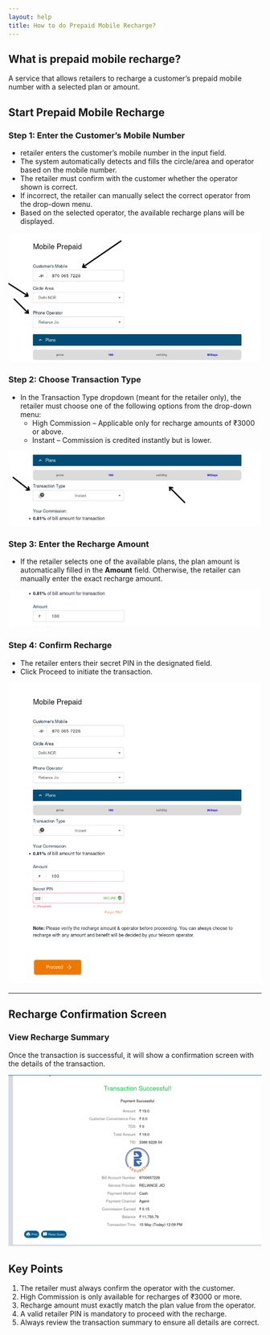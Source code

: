 ```yaml
---
layout: help
title: How to do Prepaid Mobile Recharge?  
---
```

## What is prepaid mobile recharge?

A service that allows retailers to recharge a customer’s prepaid mobile number with a selected plan or amount.

## Start Prepaid Mobile Recharge

### Step 1: Enter the Customer’s Mobile Number

* retailer enters the customer’s mobile number in the input field.  
* The system automatically detects and fills the circle/area and operator based on the mobile number.  
* The retailer must confirm with the customer whether the operator shown is correct.  
* If incorrect, the retailer can manually select the correct operator from the drop-down menu.  
* Based on the selected operator, the available recharge plans will be displayed.

![Enter the Customer’s Mobile Number](../images/help/BBPS/Prepaid-mobile-Recharge/Prepaid_1.png)

### Step 2: Choose Transaction Type

* In the Transaction Type dropdown (meant for the retailer only), the retailer must choose one of the following options from the drop-down menu:  
  * High Commission – Applicable only for recharge amounts of ₹3000 or above.
  * Instant – Commission is credited instantly but is lower.

![Choose Transaction Type](../images/help/BBPS/Prepaid-mobile-Recharge/prepaid_2.png)

### Step 3: Enter the Recharge Amount

* If the retailer selects one of the available plans, the plan amount is automatically filled in the **Amount** field. Otherwise, the retailer can manually enter the exact recharge amount.

![Enter the Recharge Amount](../images/help/BBPS/Prepaid-mobile-Recharge/prepaidmobilerecharge4.png)

### Step 4: Confirm Recharge

* The retailer enters their secret PIN in the designated field.
* Click Proceed to initiate the transaction.

![Confirm Recharge](../images/help/BBPS/Prepaid-mobile-Recharge/prepaidmobilerecharge5.jpeg)

---

## Recharge Confirmation Screen

### View Recharge Summary

Once the transaction is successful, it will show a confirmation screen with the details of the transaction.

![Recharge Summary](../images/help/BBPS/Prepaid-mobile-Recharge/prepaidmobilerecharge6.png)

## Key Points 

1. The retailer must always confirm the operator with the customer.  
2. High Commission is only available for recharges of ₹3000 or more.  
3. Recharge amount must exactly match the plan value from the operator.  
4. A valid retailer PIN is mandatory to proceed with the recharge.  
5. Always review the transaction summary to ensure all details are correct.
